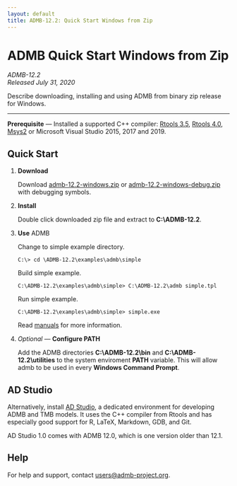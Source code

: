 ```yaml
---
layout: default
title: ADMB-12.2: Quick Start Windows from Zip 
---
```


# ADMB Quick Start Windows from Zip

*ADMB-12.2*  
*Released July 31, 2020*

Describe downloading, installing and using ADMB from binary zip release for Windows.

---

**Prerequisite** &mdash; Installed a supported C++ compiler: [Rtools 3.5](https://cran.r-project.org/bin/windows/Rtools/history.html), [Rtools 4.0](https://cran.r-project.org/bin/windows/Rtools/), [Msys2](https://www.msys2.org) or Microsoft Visual Studio 2015, 2017 and 2019.

Quick Start
-----------

1. **Download**

   Download [admb-12.2-windows.zip](https://github.com/admb-project/admb/releases/download/admb-12.2/admb-12.2-windows.zip) or [admb-12.2-windows-debug.zip](https://github.com/admb-project/admb/releases/download/admb-12.2/admb-12.2-windows-debug.zip) with debugging symbols.

2. **Install**

   Double click downloaded zip file and extract to **C:\ADMB-12.2**.

3. **Use** ADMB

   Change to simple example directory.

   ```
   C:\> cd \ADMB-12.2\examples\admb\simple
   ```

   Build simple example.

   ```
   C:\ADMB-12.2\examples\admb\simple> C:\ADMB-12.2\admb simple.tpl
   ```

   Run simple example.

   ```
   C:\ADMB-12.2\examples\admb\simple> simple.exe
   ```

   Read [manuals](http://www.admb-project.org/docs/manuals/) for more information.

4. _Optional_ &mdash; **Configure PATH**

   Add the ADMB directories **C:\ADMB-12.2\bin** and **C:\ADMB-12.2\utilities** to the system enviroment **PATH** variable.  This will allow admb to be used in every **Windows Command Prompt**.

AD Studio
---------

Alternatively, install [AD Studio](https://github.com/admb-project/adstudio), a
dedicated environment for developing ADMB and TMB models. It uses the C++
compiler from Rtools and has especially good support for R, LaTeX, Markdown,
GDB, and Git.

AD Studio 1.0 comes with ADMB 12.0, which is one version older than 12.1.

Help
----

For help and support, contact <users@admb-project.org>.
